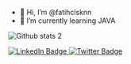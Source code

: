 - 👋 Hi, I’m @fatihclsknn
- 🌱 I’m currently learning JAVA

<!---
fatihclsknn/fatihclsknn is a ✨ special ✨ repository because its `README.md` (this file) appears on your GitHub profile.
You can click the Preview link to take a look at your changes.
--->
![Github stats 2](https://github-readme-stats.vercel.app/api?username=fatihclsknn&show_icons=true&theme=radical)

<div id="badges">
  <a href="linkedin.com/in/fatih-çalışkan-90555b201/">
    <img src="https://img.shields.io/badge/LinkedIn-blue?style=for-the-badge&logo=linkedin&logoColor=white" alt="LinkedIn Badge"/>
  </a>

  <a href="your-twitter-URL">
    <img src="https://img.shields.io/badge/Twitter-blue?style=for-the-badge&logo=twitter&logoColor=white" alt="Twitter Badge"/>
  </a>
</div>
